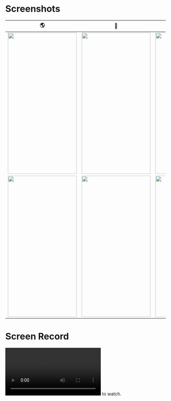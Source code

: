 # Screenshots
|:earth_americas:| :rocket:| :waning_crescent_moon:|
| ------------------------- | ------------------ | ---------------------------------------- |
| <img src="./screenshots/0.png" width="216" height="444">     | <img src="./screenshots/1.png" width="216" height="444"> | <img src="./screenshots/2.png" width="216" height="444">|
| <img src="./screenshots/3.png" width="216" height="444">| <img src="./screenshots/4.png" width="216" height="444"> | <img src="./screenshots/5.png" width="216" height="444">|

# Screen Record
![Click here](https://raw.githubusercontent.com/mtndrms/red-planet/master/preview.webm) to watch.
